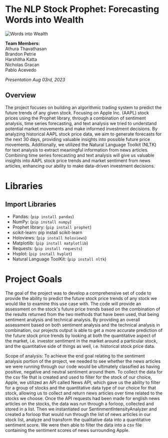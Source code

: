 # The NLP Stock Prophet: Forecasting Words into Wealth

![Words into Wealth](https://realpython.com/cdn-cgi/image/width=960,format=auto/https://files.realpython.com/media/NLP-for-Beginners-Pythons-Natural-Language-Toolkit-NLTK_Watermarked.16a787c1e9c6.jpg)

**Team Members:** <br>
Athura Thavathasan <br>
Brandon Petrie <br>
Harshitha Katta <br>
Nicholas Gracan <br>
Pablo Acevedo <br>

*Presentation Aug 03rd, 2023*

## Overview
The project focuses on building an algorithmic trading system to predict the future trends of any given stock. Focusing on Apple Inc. (AAPL) stock prices using the Prophet library, through a combination of sentiment analysis, time series forecasting, and text analysis we tried to understand potential market movements and make informed investment decisions. By analyzing historical AAPL stock price data, we aim to generate forecasts for the next 30 days, providing valuable insights into possible future price movements. Additionally, we utilized the Natural Language Toolkit (NLTK) for text analysis to extract meaningful information from news articles. Combining time series forecasting and text analysis will give us valuable insights into AAPL stock price trends and market sentiment from news articles, enhancing our ability to make data-driven investment decisions. <br>

# Libraries 
## Import Libraries

- Pandas: (`pip install pandas`)
- NumPy: (`pip install numpy`)
- Prophet library: (`pip install prophet`)
- scikit-learn: pip install scikit-learn
- Holoviews: (`pip install holoviews`)
- Matplotlib: (`pip install matplotlib`)
- Requests: (`pip install requests`)
- Hvplot: (`pip install hvplot`)
- Natural Language ToolKit: (`pip install nltk`)

# Project Goals
The goal of the project was to develop a comprehensive set of code to provide the ability to predict the future stock price trends of any stock we would like to examine this use case with. The code will provide an assessment on the stock's future price trends based on the combination of the results returned from the two methods that have been used, that being sentiment analysis and technical analysis. By providing an overall assessment based on both sentiment analysis and the technical analysis in combination, our projects output is able to get a more accurate prediction of the future stock price trends by looking at both the quantitative aspect of the market, i.e. investor sentiment in the market around a particular stock, and the quantitative side of things as well, i.e. historical stock price data. 

Scope of analysis:
To achieve the end goal relating to the sentiment analysis portion of the project, we needed to see whether the news articles we were running through our code would be ultimately classified as having positive, negative and neutral sentiment around them. To collect the data for the csv file that is created and used to filter for the stock of our choice, Apple, we utilized an API called News API, which gave us the ability to filter for a group of stocks and the quantitative data type of our choice for that stock, allowing us to collect and return news articles over time related to the stocks we choose. Once the API requests had been made for english news articles on the stocks, the data was run through a forloop, collected and stored in a list. Then we instantiated our SentinmentIntensityAnalyzer and created a forloop that would run through the list of news articles in our stock list, analyze and transform the qualitative data into a quantitative sentiment score. We were then able to filter the data into a csv file containing the sentiment scores of news surrounding Apple. 

